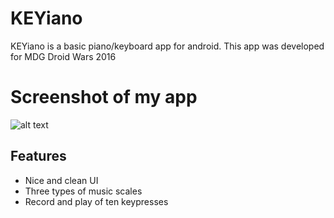 # KEYiano
KEYiano is a basic piano/keyboard app for android. This app was developed for MDG Droid Wars 2016
# Screenshot of my app
![alt text](https://scontent.fdel1-1.fna.fbcdn.net/v/t35.0-12/24008247_1713876548686815_485359308_o.png?oh=adb149d2f5f59cbdf9d67b2f8c83e590&oe=5A1ADBA4)
## Features
* Nice and clean UI
* Three types of music scales
* Record and play of ten keypresses
